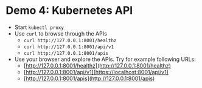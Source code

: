 # Demo 4: Kubernetes API

* Start `kubectl proxy`
* Use `curl` to browse through the APIs
  * `curl http://127.0.0.1:8001/healthz`
  * `curl http://127.0.0.1:8001/api/v1`
  * `curl http://127.0.0.1:8001/apis`
* Use your browser and explore the APIs. Try for example following URLs:
  * [http://127.0.0.1:8001/healthz](http://127.0.0.1:8001/healthz)
  * [http://127.0.0.1:8001/api/v1](https://localhost:8001/api/v1)
  * [http://127.0.0.1:8001/apis](http://127.0.0.1:8001/apis)
